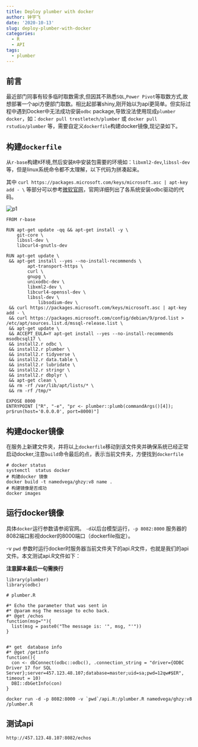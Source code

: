 ```yaml
---
title: Deploy plumber with docker
author: 钟宇飞
date: '2020-10-13'
slug: deploy-plumber-with-docker
categories:
  - R
  - API
tags:
  - plumber
---
```


## 前言

最近部门同事有较多临时取数需求,但因其不熟悉`SQL`,`Power Pivot`等取数方式,故想部署一个api方便部门取数。相比起部署shiny,刚开始以为api更简单。但实际过程中遇到Docker中无法成功安装`odbc` package,导致没法使用现成`plumber docker`，如：`docker pull trestletech/plumber` 或 `docker pull rstudio/plumber` 等，需要自定义`dockerfile`构建docker镜像,现记录如下。


## 构建`dockerfile`

从`r-base`构建`R`环境,然后安装`R`中安装包需要的环境如：`libxml2-dev`,`libssl-dev`等，但是linux系统命令都不太理解，以下代码为拼凑起来。

其中 `curl https://packages.microsoft.com/keys/microsoft.asc | apt-key add - \` 等部分可以参考[微软官网](https://docs.microsoft.com/en-us/sql/connect/odbc/linux-mac/installing-the-microsoft-odbc-driver-for-sql-server?view=sql-server-ver15)，官网详细列出了各系统安装odbc驱动的代码。


![p1](/img/2020-10-14/p1.png)

```
FROM r-base

RUN apt-get update -qq && apt-get install -y \
    git-core \
    libssl-dev \
    libcurl4-gnutls-dev
  
RUN apt-get update \
 && apt-get install --yes --no-install-recommends \
        apt-transport-https \
        curl \
        gnupg \
        unixodbc-dev \
        libxml2-dev \
        libcurl4-openssl-dev \
        libssl-dev \
		    libsodium-dev \
 && curl https://packages.microsoft.com/keys/microsoft.asc | apt-key add - \
 && curl https://packages.microsoft.com/config/debian/9/prod.list > /etc/apt/sources.list.d/mssql-release.list \
 && apt-get update \
 && ACCEPT_EULA=Y apt-get install --yes --no-install-recommends msodbcsql17 \
 && install2.r odbc \
 && install2.r plumber \
 && install2.r tidyverse \
 && install2.r data.table \
 && install2.r lubridate \
 && install2.r stringr \
 && install2.r dbplyr \
 && apt-get clean \
 && rm -rf /var/lib/apt/lists/* \
 && rm -rf /tmp/*

EXPOSE 8000
ENTRYPOINT ["R", "-e", "pr <- plumber::plumb(commandArgs()[4]); pr$run(host='0.0.0.0', port=8000)"]

```

## 构建docker镜像

在服务上新建文件夹，并将以上`dockerfile`移动到该文件夹并确保系统已经正常启动docker,注意`build`命令最后的点，表示当前文件夹，方便找到`dockerfile`

```
# docker status
systemctl  status docker
# 构建docker 镜像
docker build -t namedvega/ghzy:v8 name . 
# 构建镜像是否成功
docker images
```

## 运行docker镜像

具体`docker`运行参数请参阅官网。 `-d`以后台模型运行，`-p 8082:8000` 服务器的8082端口影视docker的8000端口（dockerfile指定）。

-v `pwd` 参数时运行docker时服务器当前文件夹下的api.R文件，也就是我们的api文件。本文测试api.R文件如下：

**注意脚本最后一句需换行**

```
library(plumber)
library(odbc)

# plumber.R

#* Echo the parameter that was sent in
#* @param msg The message to echo back.
#* @get /echos
function(msg=""){
  list(msg = paste0("The message is: '", msg, "'"))
}


#* get  database info
#* @get /getinfo
function(){
  con <- dbConnect(odbc::odbc(), .connection_string = "driver={ODBC Driver 17 for SQL Server};server=457.123.48.107;database=master;uid=sa;pwd=12qw#$ER", timeout = 10)
  DBI::dbGetInfo(con)
}

```


```
docker run -d -p 8082:8000 -v `pwd`/api.R:/plumber.R namedvega/ghzy:v8  /plumber.R
```

## 测试api

```
http://457.123.48.107:8082/echos
```